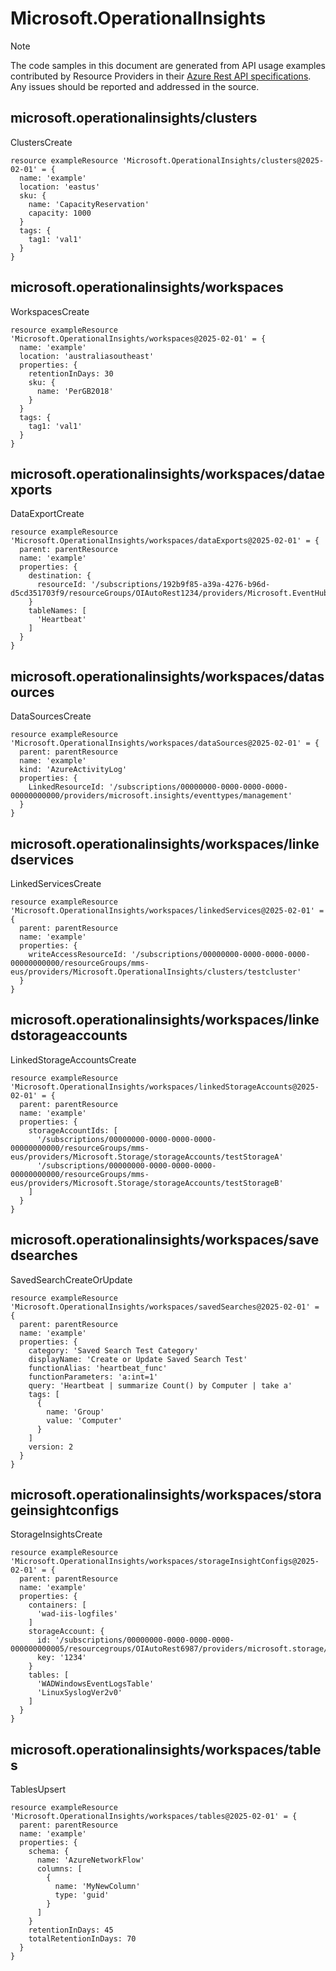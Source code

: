 # Microsoft.OperationalInsights
  
> [!NOTE]
> The code samples in this document are generated from API usage examples contributed by Resource Providers in their [Azure Rest API specifications](https://github.com/Azure/azure-rest-api-specs). Any issues should be reported and addressed in the source.


## microsoft.operationalinsights/clusters

ClustersCreate
```bicep
resource exampleResource 'Microsoft.OperationalInsights/clusters@2025-02-01' = {
  name: 'example'
  location: 'eastus'
  sku: {
    name: 'CapacityReservation'
    capacity: 1000
  }
  tags: {
    tag1: 'val1'
  }
}
```

## microsoft.operationalinsights/workspaces

WorkspacesCreate
```bicep
resource exampleResource 'Microsoft.OperationalInsights/workspaces@2025-02-01' = {
  name: 'example'
  location: 'australiasoutheast'
  properties: {
    retentionInDays: 30
    sku: {
      name: 'PerGB2018'
    }
  }
  tags: {
    tag1: 'val1'
  }
}
```

## microsoft.operationalinsights/workspaces/dataexports

DataExportCreate
```bicep
resource exampleResource 'Microsoft.OperationalInsights/workspaces/dataExports@2025-02-01' = {
  parent: parentResource 
  name: 'example'
  properties: {
    destination: {
      resourceId: '/subscriptions/192b9f85-a39a-4276-b96d-d5cd351703f9/resourceGroups/OIAutoRest1234/providers/Microsoft.EventHub/namespaces/test'
    }
    tableNames: [
      'Heartbeat'
    ]
  }
}
```

## microsoft.operationalinsights/workspaces/datasources

DataSourcesCreate
```bicep
resource exampleResource 'Microsoft.OperationalInsights/workspaces/dataSources@2025-02-01' = {
  parent: parentResource 
  name: 'example'
  kind: 'AzureActivityLog'
  properties: {
    LinkedResourceId: '/subscriptions/00000000-0000-0000-0000-00000000000/providers/microsoft.insights/eventtypes/management'
  }
}
```

## microsoft.operationalinsights/workspaces/linkedservices

LinkedServicesCreate
```bicep
resource exampleResource 'Microsoft.OperationalInsights/workspaces/linkedServices@2025-02-01' = {
  parent: parentResource 
  name: 'example'
  properties: {
    writeAccessResourceId: '/subscriptions/00000000-0000-0000-0000-00000000000/resourceGroups/mms-eus/providers/Microsoft.OperationalInsights/clusters/testcluster'
  }
}
```

## microsoft.operationalinsights/workspaces/linkedstorageaccounts

LinkedStorageAccountsCreate
```bicep
resource exampleResource 'Microsoft.OperationalInsights/workspaces/linkedStorageAccounts@2025-02-01' = {
  parent: parentResource 
  name: 'example'
  properties: {
    storageAccountIds: [
      '/subscriptions/00000000-0000-0000-0000-00000000000/resourceGroups/mms-eus/providers/Microsoft.Storage/storageAccounts/testStorageA'
      '/subscriptions/00000000-0000-0000-0000-00000000000/resourceGroups/mms-eus/providers/Microsoft.Storage/storageAccounts/testStorageB'
    ]
  }
}
```

## microsoft.operationalinsights/workspaces/savedsearches

SavedSearchCreateOrUpdate
```bicep
resource exampleResource 'Microsoft.OperationalInsights/workspaces/savedSearches@2025-02-01' = {
  parent: parentResource 
  name: 'example'
  properties: {
    category: 'Saved Search Test Category'
    displayName: 'Create or Update Saved Search Test'
    functionAlias: 'heartbeat_func'
    functionParameters: 'a:int=1'
    query: 'Heartbeat | summarize Count() by Computer | take a'
    tags: [
      {
        name: 'Group'
        value: 'Computer'
      }
    ]
    version: 2
  }
}
```

## microsoft.operationalinsights/workspaces/storageinsightconfigs

StorageInsightsCreate
```bicep
resource exampleResource 'Microsoft.OperationalInsights/workspaces/storageInsightConfigs@2025-02-01' = {
  parent: parentResource 
  name: 'example'
  properties: {
    containers: [
      'wad-iis-logfiles'
    ]
    storageAccount: {
      id: '/subscriptions/00000000-0000-0000-0000-000000000005/resourcegroups/OIAutoRest6987/providers/microsoft.storage/storageaccounts/AzTestFakeSA9945'
      key: '1234'
    }
    tables: [
      'WADWindowsEventLogsTable'
      'LinuxSyslogVer2v0'
    ]
  }
}
```

## microsoft.operationalinsights/workspaces/tables

TablesUpsert
```bicep
resource exampleResource 'Microsoft.OperationalInsights/workspaces/tables@2025-02-01' = {
  parent: parentResource 
  name: 'example'
  properties: {
    schema: {
      name: 'AzureNetworkFlow'
      columns: [
        {
          name: 'MyNewColumn'
          type: 'guid'
        }
      ]
    }
    retentionInDays: 45
    totalRetentionInDays: 70
  }
}
```
